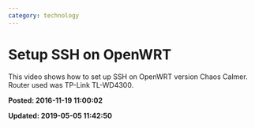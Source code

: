 ```yaml
---
category: technology
---
```

# Setup SSH on OpenWRT

This video shows how to set up SSH on OpenWRT version Chaos Calmer. Router used was  TP-Link TL-WD4300. 

**Posted: 2016-11-19 11:00:02** 

**Updated: 2019-05-05 11:42:50** 


